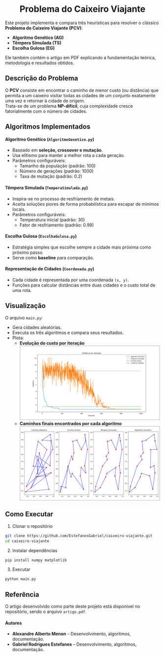 <h1 align="center">Problema do Caixeiro Viajante</h1>

Este projeto implementa e compara três heurísticas para resolver o clássico **Problema do Caixeiro Viajante (PCV)**:

- **Algoritmo Genético (AG)**  
- **Têmpera Simulada (TS)**  
- **Escolha Gulosa (EG)**  

Ele também contém o artigo em PDF explicando a fundamentação teórica, metodologia e resultados obtidos.

##  Descrição do Problema
O **PCV** consiste em encontrar o caminho de menor custo (ou distância) que permita a um caixeiro visitar todas as cidades de um conjunto exatamente uma vez e retornar à cidade de origem.
<br>
Trata-se de um problema **NP-difícil**, cuja complexidade cresce fatorialmente com o número de cidades.

##  Algoritmos Implementados

#### Algoritmo Genético (`AlgoritmoGenetico.py`)
- Baseado em **seleção, crossover e mutação**.  
- Usa elitismo para manter a melhor rota a cada geração.  
- Parâmetros configuráveis:  
  - Tamanho da população (padrão: 100)  
  - Número de gerações (padrão: 1000)  
  - Taxa de mutação (padrão: 0.2)  

#### Têmpera Simulada (`TemperaSimulada.py`)
- Inspira-se no processo de resfriamento de metais.  
- Aceita soluções piores de forma probabilística para escapar de mínimos locais.  
- Parâmetros configuráveis:  
  - Temperatura inicial (padrão: 30)  
  - Fator de resfriamento (padrão: 0.99)  

#### Escolha Gulosa (`EscolhaGulosa.py`)
- Estratégia simples que escolhe sempre a cidade mais próxima como próximo passo.  
- Serve como **baseline** para comparação.

#### Representação de Cidades (`Coordenada.py`)
- Cada cidade é representada por uma coordenada `(x, y)`.  
- Funções para calcular distâncias entre duas cidades e o custo total de uma rota.

## Visualização
O arquivo `main.py`:
- Gera cidades aleatórias.  
- Executa os três algoritmos e compara seus resultados.  
- Plota:  
  - **Evolução do custo por iteração**  
![Exemplo com 20 coordenadas](./imagens/custo-iteracao.png) 
  - **Caminhos finais encontrados por cada algoritmo**  
![Exemplo com 20 coordenadas](./imagens/caminhos-finais.png) 

##  Como Executar

1. Clonar o repositório
```bash
git clone https://github.com/EstefanesGabriel/caixeiro-viajante.git
cd caixeiro-viajante
```

2. Instalar dependências
```bash
pip install numpy matplotlib
```

3. Executar
```bash
python main.py
```

## Referência
O artigo desenvolvido como parte deste projeto está disponível no repositório, sendo o arquivo `artigo.pdf`.

#### Autores
- **Alexandre Alberto Menon** – Desenvolvimento, algoritmos, documentação.
- **Gabriel Rodrigues Estefanes** – Desenvolvimento, algoritmos, documentação.
